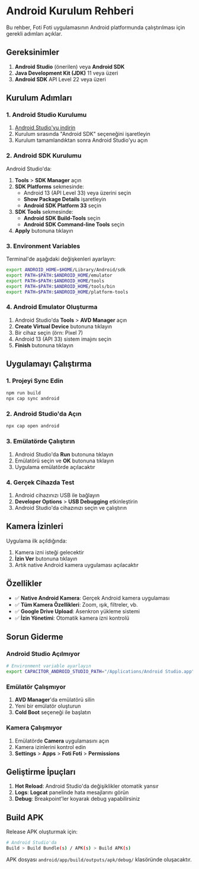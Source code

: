 # Android Kurulum Rehberi

Bu rehber, Foti Foti uygulamasının Android platformunda çalıştırılması için gerekli adımları açıklar.

## Gereksinimler

1. **Android Studio** (önerilen) veya **Android SDK**
2. **Java Development Kit (JDK)** 11 veya üzeri
3. **Android SDK** API Level 22 veya üzeri

## Kurulum Adımları

### 1. Android Studio Kurulumu

1. [Android Studio'yu indirin](https://developer.android.com/studio)
2. Kurulum sırasında "Android SDK" seçeneğini işaretleyin
3. Kurulum tamamlandıktan sonra Android Studio'yu açın

### 2. Android SDK Kurulumu

Android Studio'da:
1. **Tools** > **SDK Manager** açın
2. **SDK Platforms** sekmesinde:
   - Android 13 (API Level 33) veya üzerini seçin
   - **Show Package Details** işaretleyin
   - **Android SDK Platform 33** seçin
3. **SDK Tools** sekmesinde:
   - **Android SDK Build-Tools** seçin
   - **Android SDK Command-line Tools** seçin
4. **Apply** butonuna tıklayın

### 3. Environment Variables

Terminal'de aşağıdaki değişkenleri ayarlayın:

```bash
export ANDROID_HOME=$HOME/Library/Android/sdk
export PATH=$PATH:$ANDROID_HOME/emulator
export PATH=$PATH:$ANDROID_HOME/tools
export PATH=$PATH:$ANDROID_HOME/tools/bin
export PATH=$PATH:$ANDROID_HOME/platform-tools
```

### 4. Android Emulator Oluşturma

1. Android Studio'da **Tools** > **AVD Manager** açın
2. **Create Virtual Device** butonuna tıklayın
3. Bir cihaz seçin (örn: Pixel 7)
4. Android 13 (API 33) sistem imajını seçin
5. **Finish** butonuna tıklayın

## Uygulamayı Çalıştırma

### 1. Projeyi Sync Edin

```bash
npm run build
npx cap sync android
```

### 2. Android Studio'da Açın

```bash
npx cap open android
```

### 3. Emülatörde Çalıştırın

1. Android Studio'da **Run** butonuna tıklayın
2. Emülatörü seçin ve **OK** butonuna tıklayın
3. Uygulama emülatörde açılacaktır

### 4. Gerçek Cihazda Test

1. Android cihazınızı USB ile bağlayın
2. **Developer Options** > **USB Debugging** etkinleştirin
3. Android Studio'da cihazınızı seçin ve çalıştırın

## Kamera İzinleri

Uygulama ilk açıldığında:
1. Kamera izni isteği gelecektir
2. **İzin Ver** butonuna tıklayın
3. Artık native Android kamera uygulaması açılacaktır

## Özellikler

- ✅ **Native Android Kamera**: Gerçek Android kamera uygulaması
- ✅ **Tüm Kamera Özellikleri**: Zoom, ışık, filtreler, vb.
- ✅ **Google Drive Upload**: Asenkron yükleme sistemi
- ✅ **İzin Yönetimi**: Otomatik kamera izni kontrolü

## Sorun Giderme

### Android Studio Açılmıyor
```bash
# Environment variable ayarlayın
export CAPACITOR_ANDROID_STUDIO_PATH="/Applications/Android Studio.app"
```

### Emülatör Çalışmıyor
1. **AVD Manager**'da emülatörü silin
2. Yeni bir emülatör oluşturun
3. **Cold Boot** seçeneği ile başlatın

### Kamera Çalışmıyor
1. Emülatörde **Camera** uygulamasını açın
2. Kamera izinlerini kontrol edin
3. **Settings** > **Apps** > **Foti Foti** > **Permissions**

## Geliştirme İpuçları

1. **Hot Reload**: Android Studio'da değişiklikler otomatik yansır
2. **Logs**: **Logcat** panelinde hata mesajlarını görün
3. **Debug**: Breakpoint'ler koyarak debug yapabilirsiniz

## Build APK

Release APK oluşturmak için:

```bash
# Android Studio'da
Build > Build Bundle(s) / APK(s) > Build APK(s)
```

APK dosyası `android/app/build/outputs/apk/debug/` klasöründe oluşacaktır. 